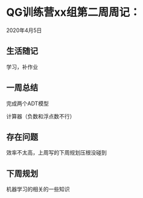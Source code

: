 # QG训练营xx组第二周周记：
2020年4月5日

## 生活随记

学习，补作业

## 一周总结

完成两个ADT模型

计算器（负数和浮点数不行）

## 存在问题

效率不太高，上周写的下周规划压根没碰到

## 下周规划

机器学习的相关的一些知识

